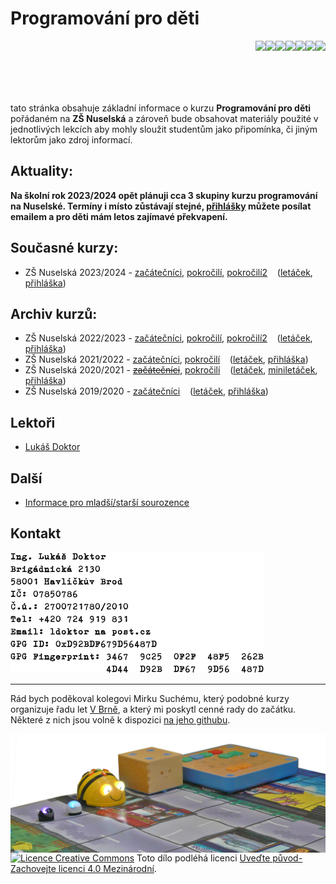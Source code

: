 # Programování pro děti

<a href="2021_2022/zacatecnici-1-15-cubetto.jpg">
    <img align="right" src="2021_2022/zacatecnici-1-15-cubetto-small.jpg" style="height:85px">
</a>
<a href="2021_2022/zacatecnici-2-01-sipkovana.jpg">
    <img align="right" src="2021_2022/zacatecnici-2-01-sipkovana-small.jpg" style="height:85px">
</a>
<a href="2021_2022/zacatecnici-1-12-rr.jpg">
    <img align="right" src="2021_2022/zacatecnici-1-12-rr-small.jpg" style="height:85px">
</a>
<a href="2021_2022/zacatecnici-2-08-pexeso.jpg">
    <img align="right" src="2021_2022/zacatecnici-2-08-pexeso-small.jpg" style="height:85px">
</a>
<a href="2021_2022/pokrocili-1-09-tesla.jpg">
    <img align="right" src="2021_2022/pokrocili-1-09-tesla-small.jpg" style="height:85px">
</a>
<a href="2021_2022/pokrocili-1-14-microbit2.jpg">
    <img align="right" src="2021_2022/pokrocili-1-14-microbit2-small.jpg" style="height:85px">
</a>
<a href="2021_2022/pokrocili-2-11-pc.jpg">
    <img align="right" src="2021_2022/pokrocili-2-11-pc-small.jpg" style="height:85px">
</a>

<br clear="right">

tato stránka obsahuje základní informace o kurzu **Programování pro
děti** pořádaném na **ZŠ Nuselská** a zároveň bude obsahovat
materiály použité v jednotlivých lekcích aby mohly sloužit studentům
jako připomínka, či jiným lektorům jako zdroj informací.

## Aktuality:

**Na školní rok 2023/2024 opět plánuji cca 3 skupiny kurzu programování
na Nuselské. Termíny i místo zůstávají stejné, [přihlášky](2023_2024/prihlaska.pdf)
můžete posílat emailem a pro děti mám letos zajímavé překvapení.**

## Současné kurzy:

* ZŠ Nuselská 2023/2024 - [začátečníci](2023_2024/zacatecnici), [pokročilí](2023_2024/pokrocili), [pokročilí2](2023_2024/pokrocili2) &nbsp;&nbsp; ([letáček](2023_2024/letacek.jpg), [přihláška](2023_2024/prihlaska.pdf))

## Archiv kurzů:

* ZŠ Nuselská 2022/2023 - [začátečníci](2022_2023/zacatecnici), [pokročilí](2022_2023/pokrocili), [pokročilí2](2022_2023/pokrocili2) &nbsp;&nbsp; ([letáček](2022_2023/letacek.jpg), [přihláška](2022_2023/prihlaska.pdf))
* ZŠ Nuselská 2021/2022 - [začátečníci](2021_2022/zacatecnici), [pokročilí](2021_2022/pokrocili) &nbsp;&nbsp; ([letáček](2021_2022/letacek.jpg), [přihláška](2021_2022/prihlaska.pdf))
* ZŠ Nuselská 2020/2021 - ~~[začátečníci](2020_2021/zacatecnici)~~, [pokročilí](2020_2021/pokrocili) &nbsp;&nbsp; ([letáček](2020_2021/letacek.jpg), [miniletáček](2020_2021/miniletacek.pdf), [přihláška](2020_2021/prihlaska.pdf))
* ZŠ Nuselská 2019/2020  - [začátečníci](2019_2020/zacatecnici) &nbsp;&nbsp; ([letáček](2019_2020/2019-nuselska.jpg), [přihláška](2019_2020/2019-prihlaska.pdf))

## Lektoři

* [Lukáš Doktor](lectors/ldoktor)

## Další

* [Informace pro mladší/starší sourozence](additional)

## Kontakt

<img width="405" height="193" src="media/contact.png" alt="Kontaktní informace">

* * * * *

Rád bych poděkoval kolegovi Mirku Suchému, který podobné kurzy
organizuje řadu let [V Brně](https://krouzek-programovani.cz/),
a který mi poskytl cenné rady do začátku. Některé z nich
jsou volně k dispozici
[na jeho githubu](https://github.com/xsuchy/programovani_pro_deti).

<img align="right" src="media/robots_bottom.jpg">

[![Licence Creative Commons](https://i.creativecommons.org/l/by-sa/4.0/88x31.png)](https://creativecommons.org/licenses/by-sa/4.0/) Toto dílo podléhá licenci [Uveďte původ-Zachovejte licenci 4.0 Mezinárodní](https://creativecommons.org/licenses/by-sa/4.0/).
